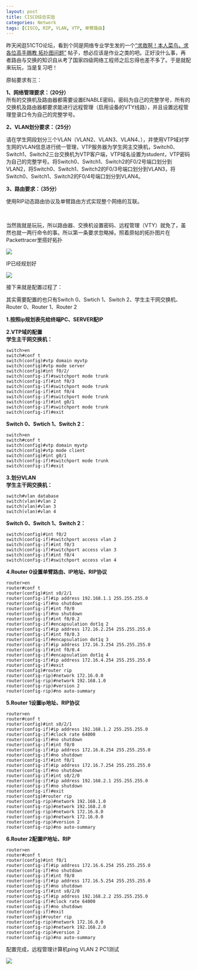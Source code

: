 ```yaml
---
layout: post
title: CISCO综合实验
categories: Network
tags: [CISCO, RIP, VLAN, VTP, 单臂路由]
---
```


昨天闲逛51CTO论坛，看到个同是网络专业学生发的一个[“求救啊！本人菜鸟，求各位高手赐教 拓扑图问题”](http://bbs.51cto.com/thread-933954-1.html) 帖子，想必应该是作业之类的吧。正好没什么事，再者路由与交换的知识自从考了国家四级网络工程师之后忘得也差不多了。于是就配来玩玩，当是复习吧！


原帖要求有三：

**1、网络管理要求：（20分）**  
所有的交换机及路由器都需要设置ENABLE密码，密码为自己的完整学号，所有的交换机及路由器都要求能进行远程管理（启用设备的VTY线路），并且设置远程管理登录口令为自己的完整学号。

**2、VLAN划分要求：（25分）**

请在学生网段划分三个VLAN（VLAN2、VLAN3、VLAN4、），并使用VTP域对学生网的VLAN信息进行统一管理，VTP服务器为学生网主交换机，Switch0、Switch1、Switch2三台交换机为VTP客户端，VTP域名设置为student，VTP密码为自己的完整学号。将Switch0、Switch1、Switch2的F0/2号端口划分到VLAN2，将Switch0、Switch1、Switch2的F0/3号端口划分到VLAN3，将Switch0、Switch1、Switch2的F0/4号端口划分到VLAN4。

**3、路由要求：（35分）**

使用RIP动态路由协议及单臂路由方式实现整个网络的互联。

 

当然我就是玩玩，所以路由器、交换机设置密码、远程管理（VTY）就免了，虽然也就一两行命令的事。所以第一条要求忽略掉。照着原帖的拓扑图片在Packettracer里搭好拓扑

![](http://pic.yupoo.com/songtl/CLfQ4c4J/medish.jpg)

IP已经规划好

![](http://pic.yupoo.com/songtl/CLfQ4ibe/medish.jpg)

接下来就是配置过程了：

其实需要配置的也只有Switch 0、Swtich 1、Switch 2、学生主干网交换机、Router 0、Router 1、Router 2

**1.按照ip规划表先给终端PC、SERVER配IP**

**2.VTP域的配置**  
**学生主干网交换机：**

    switch>en                                   
    switch#conf t
    switch(config)#vtp domain myvtp                                
    switch(config)#vtp mode server                              
    switch(config)#int f0/2/                                
    switch(config-if)#switchport mode trunk                       
    switch(config-if)#int f0/3
    switch(config-if)#switchport mode trunk
    switch(config-if)#int f0/4
    switch(config-if)#switchport mode trunk
    switch(config-if)#int g0/1
    switch(config-if)#switchport mode trunk
    switch(config-if)#exit

**Switch 0、Swtich 1、Switch 2：**

    switch>en
    switch#conf t
    switch(config)#vtp domain myvtp                                  
    switch(config)#vtp mode client                                  
    switch(config)#int g0/1 
    switch(config-if)#switchport mode trunk                    
    switch(config-if)#exit

**3.划分VLAN**  
**学生主干网交换机：**

    switch#vlan database
    switch(vlan)#vlan 2                                               
    switch(vlan)#vlan 3                                              
    switch(vlan)#vlan 4  
    

**Switch 0、Switch 1、Switch 2：**

    switch(config)#int f0/2
    switch(config-if)#switchport access vlan 2                         
    switch(config-if)#int f0/3
    switch(config-if)#switchport access vlan 3                            
    switch(config-if)#int f0/4
    switch(config-if)#switchport access vlan 4         
    

**4.Router 0设置单臂路由、IP地址、RIP协议**

    router>en
    router#conf t
    router(config)#int s0/2/1
    router(config-if)#ip address 192.168.1.1 255.255.255.0             
    router(config-if)#no shutdown                                     
    router(config-if)#int f0/0 
    router(config-if)#no shutdown
    router(config-if)#int f0/0.2                                        
    router(config-if)#encapsulation dot1q 2                               
    router(config-if)#ip address 172.16.2.254 255.255.255.0          
    router(config-if)#int f0/0.3
    router(config-if)#encapsulation dot1q 3
    router(config-if)#ip address 172.16.3.254 255.255.255.0              
    router(config-if)#int f0/0.4
    router(config-if)#encapsulation dot1q 4 
    router(config-if)#ip address 172.16.4.254 255.255.255.0           
    router(config-if)#exit
    router(config)#router rip                                            
    router(config-rip)#network 172.16.0.0                           
    router(config-rip)#network 192.168.1.0
    router(config-rip)#version 2                                      
    router(config-rip)#no auto-summary                                

**5.Router 1设置ip地址、RIP协议**

    router>en
    router#conf t
    router(config)#int s0/2/1
    router(config-if)#ip address 192.168.1.2 255.255.255.0
    router(config-if)#clock rate 64000                                    
    router(config-if)#no shutdown
    router(config-if)#int f0/0
    router(config-if)#ip address 172.16.8.254 255.255.255.0
    router(config-if)#no shutdown
    router(config-if)#int f0/1
    router(config-if)#ip address 172.16.7.254 255.255.255.0
    router(config-if)#no shutdown
    router(config-if)#int s0/2/0
    router(config-if)#ip address 192.168.2.1 255.255.255.0
    router(config-if)#no shutdown
    router(config-if)#exit
    router(config)#router rip
    router(config-rip)#network 192.168.1.0
    router(config-rip)#network 192.168.2.0
    router(config-rip)#network 172.16.8.0
    router(config-rip)#network 172.16.0.0
    router(config-rip)#version 2
    router(config-rip)#no auto-summary

**6.Router 2配置IP地址、RIP**

    router>en
    router#conf t
    router(config)#int f0/1
    router(config-if)#ip address 172.16.6.254 255.255.255.0
    router(config-if)#no shutdown
    router(config-if)#int f0/0
    router(config-if)#ip address 172.16.5.254 255.255.255.0
    router(config-if)#no shutdown
    router(config-if)#int s0/2/0
    router(config-if)#ip address 192.168.2.2 255.255.255.0
    router(config-if)#clock rate 64000
    router(config-if)#no shutdown
    router(config-if)#exit
    router(config)#router rip
    router(config-rip)#network 172.16.0.0
    router(config-rip)#network 192.168.2.0
    router(config-rip)#version 2
    router(config-rip)#no auto-summary

配置完成，远程管理计算机ping VLAN 2 PC1测试  

![](http://pic.yupoo.com/songtl/CKE6IVcz/medish.jpg)
